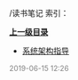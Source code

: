 /读书笔记 索引：


**[上一级目录](/index.md)**

- [系统架构指导](/读书笔记/系统架构指导.md)


<font size=2 color='grey'> 2019-06-15 12:26 </font>
